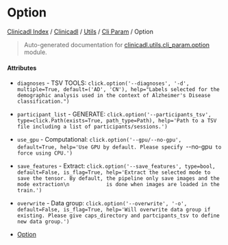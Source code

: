 # Option

[Clinicadl Index](../../../README.md#clinicadl-index) /
[Clinicadl](../../index.md#clinicadl) /
[Utils](../index.md#utils) /
[Cli Param](./index.md#cli-param) /
Option

> Auto-generated documentation for [clinicadl.utils.cli_param.option](../../../../clinicadl/utils/cli_param/option.py) module.

#### Attributes

- `diagnoses` - TSV TOOLS: `click.option('--diagnoses', '-d', multiple=True, default=('AD', 'CN'), help="Labels selected for the demographic analysis used in the context of Alzheimer's Disease classification.")`

- `participant_list` - GENERATE: `click.option('--participants_tsv', type=click.Path(exists=True, path_type=Path), help='Path to a TSV file including a list of participants/sessions.')`

- `use_gpu` - Computational: `click.option('--gpu/--no-gpu', default=True, help='Use GPU by default. Please specify `--no-gpu` to force using CPU.')`

- `save_features` - Extract: `click.option('--save_features', type=bool, default=False, is_flag=True, help='Extract the selected mode to save the tensor. By default, the pipeline only save images and the mode extraction\n            is done when images are loaded in the train.')`

- `overwrite` - Data group: `click.option('--overwrite', '-o', default=False, is_flag=True, help='Will overwrite data group if existing. Please give caps_directory and partcipants_tsv to define new data group.')`
- [Option](#option)
